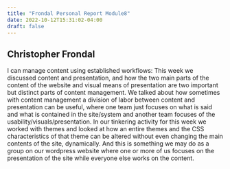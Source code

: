 ```yaml
---
title: "Frondal Personal Report Module8"
date: 2022-10-12T15:31:02-04:00
draft: false
---
```

## Christopher Frondal

I can manage content using established workflows: This week we discussed content and presentation, and how the two main parts of the content of the website and visual means of presentation are two important but distinct parts of content management.
We talked about how sometimes with content management a division of labor between content and presentation can be useful, where one team just focuses on what is said and what is contained in the site/system and another team focuses of the usability/visuals/presentation.
In our tinkering activity for this week we worked with themes and looked at how an entire themes and the CSS characteristics of that theme can be altered without even changing the main contents of the site, dynamically. 
And this is something we may do as a group on our wordpress website where one or more of us focuses on the presentation of the site while everyone else works on the content.